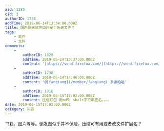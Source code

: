 ```yaml
---
aid: 1280
cid: 1
authorID: 1738
addTime: 2019-06-14T13:34:00.000Z
title: 国内聊天软件如何安全传送文件？
tags:
    - 软件
    - 文件
comments:
    -
        authorID: 1828
        addTime: 2019-06-14T13:37:00.000Z
        content: '[https://send.firefox.com/](https://send.firefox.com/)'
    -
        authorID: 1738
        addTime: 2019-06-14T14:46:00.000Z
        content: '@[fanqiang](/member/fanqiang) 多谢哈哈'
    -
        authorID: 1816
        addTime: 2019-06-15T17:02:00.000Z
        content: 压缩打包 用md5，sha1+字符串签名。。。。
date: 2019-06-15T17:02:00.000Z
category: 问答
---
```


书籍，图片等等。倒发图似乎并不保险，压缩可有用或者改文件扩展名？

